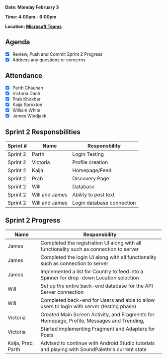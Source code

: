 **Date: Monday February 3**

**Time: 4:00pm - 6:00pm**

**Location: [Microsoft Teams]([https://teams.microsoft.com/l/meetup-join/19%3ameeting_YzI0Nzc4YjUtZDkzNS00MDc3LThkMDYtNmUyNjg5MGU1YWY2%40thread.v2/0?context=%7b%22Tid%22%3a%2276ae1115-1efc-4af2-a536-e2b2443af1a0%22%2c%22Oid%22%3a%227e74cc74-a733-484e-bc53-9dc429bcca3f%22%7d])**

## Agenda 
- [x] Review, Push and Commit Sprint 2 Progress
- [x] Address any questions or concerns

## Attendance
- [x] Parth Chauhan
- [x] Victoria Danh
- [x] Prab Khokhar
- [x] Kaija Sproxton
- [x] William White
- [x] James Windjack

## Sprint 2 Responsbilities
| Sprint # | Name               | Responsbility                     |
|----------| ------------------ | ----------------------------------|
| Sprint 2 | Parth              | Login Testing                     |
| Sprint 2 | Victoria           | Profile creation                  |
| Sprint 2 | Kaija              | Homepage/Feed                     |
| Sprint 2 | Prab               | Discovery Page                    |
| Sprint 2 | Will               | Database                          |
| Sprint 2 | Will and James     | Ability to post text              |
| Sprint 2 | Will and James     | Login database connection         |

## Sprint 2 Progress
| Name               | Responsbility                                                                                   |
| ------------------ | ------------------------------------------------------------------------------------------------|
| James              | Completed the registration UI along with all functionality such as connection to server         |
| James              | Completed the login UI along with all functionality such as connection to server                |
| James              | Implemented a list for Country to feed into a Spinner for drop-down Location selection          |
| Will               | Set up the entire back-end database for the API Server connection                               | 
| Will               | Completed back-end for Users and able to allow users to login with server (testing phase)       |
| Victoria           | Created Main Screen Activity, and Fragments for Homepage, Profile, Messages and Trending,       |
| Victoria           | Started implementing Fragment and Adapters for Posts                                            |
| Kaija, Prab, Parth | Advised to continue with Android Studio tutorials and playing with SoundPalette's current state |


